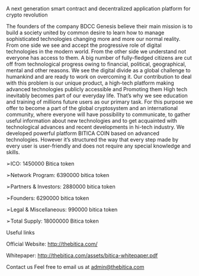 
A next generation smart contract and decentralized application platform for crypto revolution

The founders of the company BDCC Genesis believe their main mission is to build a society united by common desire to learn how to manage sophisticated technologies changing more and more our normal reality. From one side we see and accept the progressive role of digital technologies in the modern world. From the other side we understand not everyone has access to them. A big number of fully-fledged citizens are cut off from technological progress owing to financial, political, geographical, mental and other reasons. We see the digital divide as a global challenge to humankind and are ready to work on overcoming it. Our contribution to deal with this problem is our unique product, a high-tech platform making advanced technologies publicly accessible and Promoting them High tech inevitably becomes part of our everyday life. That’s why we see education and training of millions future users as our primary task. For this purpose we offer to become a part of the global cryptosystem and an international community, where everyone will have possibility to communicate, to gather useful information about new technologies and to get acquainted with technological advances and recent developments in hi-tech industry. We developed powerful platform BITICA COIN based on advanced technologies. However it’s structured the way that every step made by every user is user-friendly and does not require any special knowledge and skills.

➢ICO: 1450000 Bitica token

➢Network Program: 6390000 bitica token

➢Partners & Investors: 2880000 bitica token

➢Founders: 6290000 bitica token

➢Legal & Miscellaneous: 990000 bitica token

➢Total Supply: 18000000 Bitica token

Useful links

Official Website: http://thebitica.com/

Whitepaper: http://thebitica.com/assets/bitica-whitepaper.pdf

Contact us Feel free to email us at admin@thebitica.com
